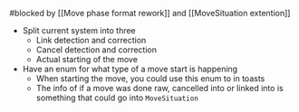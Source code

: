 #blocked by [[Move phase format rework]] and [[MoveSituation extention]]

- Split current system into three
	- Link detection and correction
	- Cancel detection and correction
	- Actual starting of the move
- Have an enum for what type of a move start is happening
	- When starting the move, you could use this enum to in toasts
	- The info of if a move was done raw, cancelled into or linked into is something that could go into `MoveSituation`